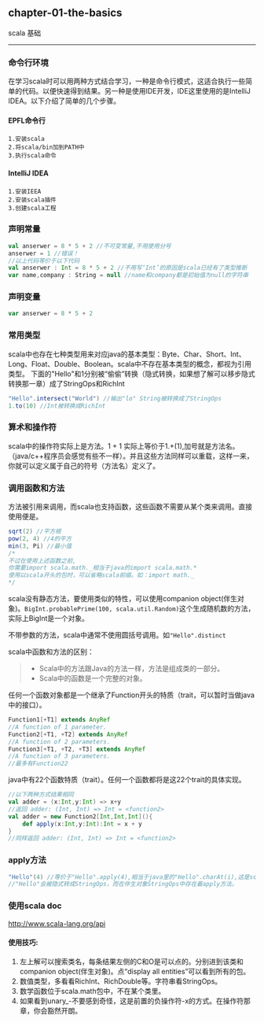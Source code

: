 ﻿## chapter-01-the-basics

scala 基础

---

### 命令行环境
在学习scala时可以用两种方式结合学习，一种是命令行模式，这适合执行一些简单的代码。以便快速得到结果。另一种是使用IDE开发，IDE这里使用的是IntelliJ IDEA。以下介绍了简单的几个步骤。
#### EPFL命令行
	1.安装scala
	2.将scala/bin加到PATH中
	3.执行scala命令
#### IntelliJ IDEA
    1.安装IEEA
    2.安装scala插件
    3.创建scala工程

### 声明常量
```scala
val anserwer = 8 * 5 + 2 //不可变常量,不用使用分号
anserwer = 1 //错误！
//以上代码等价于以下代码
val anserwer : Int = 8 * 5 + 2 //不用写‘Int’的原因是scala已经有了类型推断
var name,company : String = null //name和company都是初始值为null的字符串
```

### 声明变量
```scala
var anserwer = 8 * 5 + 2
```

### 常用类型
scala中也存在七种类型用来对应java的基本类型：Byte、Char、Short、Int、Long、Float、Double、Boolean。scala中不存在基本类型的概念，都视为引用类型。
下面的"Hello"和1分别被“偷偷”转换（隐式转换，如果想了解可以移步隐式转换那一章）成了StringOps和RichInt
```scala
"Hello".intersect("World") //输出"lo" String被转换成了StringOps
1.to(10) //Int被转换成RichInt
```

### 算术和操作符
scala中的操作符实际上是方法。1 + 1 实际上等价于1.+(1),加号就是方法名。（java/c++程序员会感觉有些不一样）。并且这些方法同样可以重载，这样一来，你就可以定义属于自己的符号（方法名）定义了。

### 调用函数和方法
方法被引用来调用，而scala也支持函数，这些函数不需要从某个类来调用。直接使用便是。
```scala
sqrt(2) //平方根
pow(2, 4) //4的平方
min(3, Pi) //最小值
/*
不过在使用上述函数之前,
你需要import scala.math._相当于java的import scala.math.*
使用以scala开头的包时，可以省略scala前缀。如：import math._
*/
```
scala没有静态方法，要使用类似的特性，可以使用companion object(伴生对象)。```BigInt.probablePrime(100, scala.util.Random)```这个生成随机数的方法，实际上BigInt是一个对象。

不带参数的方法，scala中通常不使用圆括号调用。如```"Hello".distinct```

scala中函数和方法的区别：
>* Scala中的方法跟Java的方法一样，方法是组成类的一部分。
>* Scala中的函数是一个完整的对象。

任何一个函数对象都是一个继承了Function开头的特质（trait，可以暂时当做java中的接口）。
```scala
Function1[+T1] extends AnyRef
//A function of 1 parameter.
Function2[+T1, +T2] extends AnyRef
//A function of 2 parameters.
Function3[+T1, +T2, +T3] extends AnyRef
//A function of 3 parameters.
//最多有Function22
```

java中有22个函数特质（trait）。任何一个函数都将是这22个trait的具体实现。
```scala
//以下两种方式结果相同
val adder = (x:Int,y:Int) => x+y
//返回 adder: (Int, Int) => Int = <function2>
val adder = new Function2[Int,Int,Int](){
    def apply(x:Int,y:Int):Int = x + y
}
//同样返回 adder: (Int, Int) => Int = <function2>
```

### apply方法
```scala
"Hello"(4) //等价于"Hello".apply(4),相当于java里的"Hello".charAt(i),这是scala为了便利提供的一种语法糖。
//"Hello"会被隐式转成StringOps，而在伴生对象StringOps中存在着apply方法。
```

### 使用scala doc
http://www.scala-lang.org/api
#### 使用技巧:
1. 左上解可以搜索类名，每条结果左侧的C和O是可以点的。分别进到该类和companion object(伴生对象)。点“display all entities”可以看到所有的包。
2. 数值类型，多看看RichInt、RichDouble等。字符串看StringOps。
3. 数学函数位于scala.math包中，不在某个类里。
4. 如果看到unary_-不要感到奇怪，这是前置的负操作符-x的方式。在操作符那章，你会豁然开朗。
